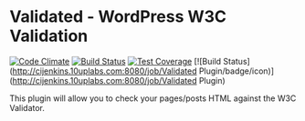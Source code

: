 # Validated - WordPress W3C Validation
[![Code Climate](https://codeclimate.com/github/allan23/validated/badges/gpa.svg)](https://codeclimate.com/github/allan23/validated)
[![Build Status](https://travis-ci.org/allan23/validated.svg?branch=master)](https://travis-ci.org/allan23/validated)
[![Test Coverage](https://codeclimate.com/github/allan23/validated/badges/coverage.svg)](https://codeclimate.com/github/allan23/validated/coverage)
[![Build Status](http://cijenkins.10uplabs.com:8080/job/Validated Plugin/badge/icon)](http://cijenkins.10uplabs.com:8080/job/Validated Plugin)

This plugin will allow you to check your pages/posts HTML against the W3C Validator.
